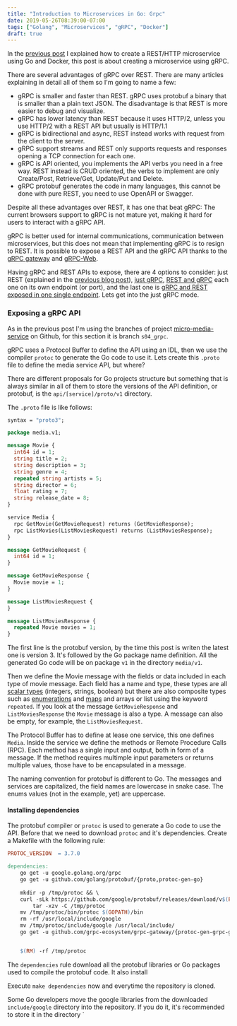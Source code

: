 ```yaml
---
title: "Introduction to Microservices in Go: Grpc"
date: 2019-05-26T08:39:00-07:00
tags: ["Golang", "Microservices", "gRPC", "Docker"]
draft: true
---
```


In the [previous post](http://blog.johandry.com/post/intro-microservice-in-go-1/) I explained how to create a REST/HTTP microservice using Go and Docker, this post is about creating a microservice using gRPC.

There are several advantages of gRPC over REST. There are many articles explaining in detail all of them so I'm going to name a few:

- gRPC is smaller and faster than REST. gRPC uses protobuf a binary that is smaller than a plain text JSON. The disadvantage is that REST is more easier to debug and visualize.
- gRPC has lower latency than REST because it uses HTTP/2, unless you use HTTP/2 with a REST API but usually is HTTP/1.1
- gRPC is bidirectional and async, REST instead works with request from the client to the server.
- gRPC support streams and REST only supports requests and responses opening a TCP connection for each one.
- gRPC is API oriented, you implements the API verbs you need in a free way. REST instead is CRUD oriented, the verbs to implement are only Create/Post, Retrieve/Get, Update/Put and Delete.
- gRPC protobuf generates the code in many languages, this cannot be done with pure REST, you need to use OpenAPI or Swagger.

Despite all these advantages over REST, it has one that beat gRPC: The current browsers support to gRPC is not mature yet, making it hard for users to interact with a gRPC API.  

gRPC is better used for internal communications, communication between microservices, but this does not mean that implementing gRPC is to resign to REST. It is possible to expose a REST API and the gRPC API thanks to the [gRPC gateway](https://github.com/grpc-ecosystem/grpc-gateway) and [gRPC-Web](https://github.com/grpc/grpc-web).

Having gRPC and REST APIs to expose, there are 4 options to consider: just REST (explained in the [previous blog post](http://blog.johandry.com/post/intro-microservice-in-go-1/)), <u>just gRPC</u>, <u>REST and gRPC</u> each one on its own endpoint (or port), and the last one is <u>gRPC and REST exposed in one single endpoint</u>. Lets get into the just gRPC mode.

### Exposing a gRPC API

As in the previous post I'm using the branches of project [micro-media-service](https://github.com/johandry/micro-media-service) on Github, for this section it is  branch `s04_grpc`.

gRPC uses a Protocol Buffer to define the API using an IDL, then we use the compiler `protoc` to generate the Go code to use it. Lets create this `.proto` file to define the media service API, but where?

There are different proposals for Go projects structure but something that is always similar in all of them to store the versions of the API definition, or protobuf, is the `api/[service]/proto/v1` directory.

The `.proto` file is like follows:

```protobuf
syntax = "proto3";

package media.v1;

message Movie {
  int64 id = 1;
  string title = 2;
  string description = 3;
  string genre = 4;
  repeated string artists = 5;
  string director = 6;
  float rating = 7;
  string release_date = 8;
}

service Media {
  rpc GetMovie(GetMovieRequest) returns (GetMovieResponse);
  rpc ListMovies(ListMoviesRequest) returns (ListMoviesResponse);
}

message GetMovieRequest {
  int64 id = 1;
}

message GetMovieResponse {
  Movie movie = 1;
}

message ListMoviesRequest {
}

message ListMoviesResponse {
  repeated Movie movies = 1;
}
```

The first line is the protobuf version, by the time this post is writen the latest one is version 3. It's followed by the Go package name definition. All the generated Go code will be on package `v1` in the directory `media/v1`.

Then we define the Movie message with the fields or data included in each type of movie message. Each field has a name and type, these types are all [scalar types](https://developers.google.com/protocol-buffers/docs/proto3#scalar) (integers, strings, boolean) but there are also composite types such as [enumerations](https://developers.google.com/protocol-buffers/docs/proto3#enum) and [maps](https://developers.google.com/protocol-buffers/docs/proto3#maps) and arrays or list using the keyword `repeated`. If you look at the message `GetMovieResponse` and `ListMoviesResponse` the `Movie` message is also a type. A message can also be empty, for example, the `ListMoviesRequest`.

The Protocol Buffer has to define at lease one service, this one defines `Media`. Inside the service we define the methods or Remote Procedure Calls (RPC). Each method has a single input and output, both in form of a message. If the method requires multimple input parameters or returns multiple values, those have to be encapsulated in a message.

The naming convention for protobuf is different to Go. The messages and services are capitalized, the field names are lowercase in snake case. The enums values (not in the example, yet) are uppercase.

#### Installing dependencies

The protobuf compiler or `protoc` is used to generate a Go code to use the API. Before that we need to download `protoc` and it's dependencies. Create a Makefile with the following rule:

```makefile
PROTOC_VERSION 	= 3.7.0

dependencies:
	go get -u google.golang.org/grpc
	go get -u github.com/golang/protobuf/{proto,protoc-gen-go}
	
	mkdir -p /tmp/protoc && \
	curl -sLk https://github.com/google/protobuf/releases/download/v$(PROTOC_VERSION)/protoc-$(PROTOC_VERSION)-$(MY_GOOS)-$(MY_GOARCH).zip | \
		tar -xzv -C /tmp/protoc
	mv /tmp/protoc/bin/protoc $(GOPATH)/bin
	rm -rf /usr/local/include/google
	mv /tmp/protoc/include/google /usr/local/include/
	go get -u github.com/grpc-ecosystem/grpc-gateway/{protoc-gen-grpc-gateway,protoc-gen-swagger}


	$(RM) -rf /tmp/protoc
```

The `dependencies` rule download all the protobuf libraries or Go packages used to compile the protobuf code. It also install 

Execute `make dependencies` now and everytime the repository is cloned.

Some Go developers move the google libraries from the downloaded `include/google` directory into the repository. If you do it, it's recommended to store it in the directory `

